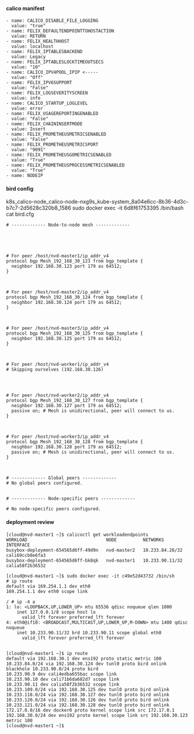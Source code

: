 #### calico manifest


    - name: CALICO_DISABLE_FILE_LOGGING
      value: "true"
    - name: FELIX_DEFAULTENDPOINTTOHOSTACTION
      value: RETURN
    - name: FELIX_HEALTHHOST
      value: localhost
    - name: FELIX_IPTABLESBACKEND
      value: Legacy
    - name: FELIX_IPTABLESLOCKTIMEOUTSECS
      value: "10"
    - name: CALICO_IPV4POOL_IPIP <-----
      value: "Off"
    - name: FELIX_IPV6SUPPORT
      value: "False"
    - name: FELIX_LOGSEVERITYSCREEN
      value: info
    - name: CALICO_STARTUP_LOGLEVEL
      value: error
    - name: FELIX_USAGEREPORTINGENABLED
      value: "False"
    - name: FELIX_CHAININSERTMODE
      value: Insert
    - name: FELIX_PROMETHEUSMETRICSENABLED
      value: "False"
    - name: FELIX_PROMETHEUSMETRICSPORT
      value: "9091"
    - name: FELIX_PROMETHEUSGOMETRICSENABLED
      value: "True"
    - name: FELIX_PROMETHEUSPROCESSMETRICSENABLED
      value: "True"
    - name: NODEIP


#### bird config


  k8s_calico-node_calico-node-nxg9s_kube-system_8a04e6cc-8b36-4d3c-b7c7-2d5628c320b8_1586
  sudo docker exec -it 6d8f61753395 /bin/bash 
  cat bird.cfg
    
    # ------------- Node-to-node mesh -------------





    # For peer /host/nvd-master1/ip_addr_v4
    protocol bgp Mesh_192_168_30_123 from bgp_template {
      neighbor 192.168.30.123 port 179 as 64512;
    }



    # For peer /host/nvd-master2/ip_addr_v4
    protocol bgp Mesh_192_168_30_124 from bgp_template {
      neighbor 192.168.30.124 port 179 as 64512;
    }



    # For peer /host/nvd-master3/ip_addr_v4
    protocol bgp Mesh_192_168_30_125 from bgp_template {
      neighbor 192.168.30.125 port 179 as 64512;
    }



    # For peer /host/nvd-worker1/ip_addr_v4
    # Skipping ourselves (192.168.30.126)




    # For peer /host/nvd-worker2/ip_addr_v4
    protocol bgp Mesh_192_168_30_127 from bgp_template {
      neighbor 192.168.30.127 port 179 as 64512;
      passive on; # Mesh is unidirectional, peer will connect to us.
    }



    # For peer /host/nvd-worker3/ip_addr_v4
    protocol bgp Mesh_192_168_30_128 from bgp_template {
      neighbor 192.168.30.128 port 179 as 64512;
      passive on; # Mesh is unidirectional, peer will connect to us.
    }



    # ------------- Global peers -------------
    # No global peers configured.


    # ------------- Node-specific peers -------------

    # No node-specific peers configured.

#### deployment review

    [cloud@nvd-master1 ~]$ calicoctl get workloadendpoints
    WORKLOAD                              NODE          NETWORKS          INTERFACE         
    busybox-deployment-654565d6ff-49d9n   nvd-master2   10.233.84.26/32   cali69ccb8e6fa3   
    busybox-deployment-654565d6ff-bk8qk   nvd-master1   10.233.90.11/32   calia58f2b36532   

    [cloud@nvd-master1 ~]$ sudo docker exec -it c49e52d43732 /bin/sh
    # ip route
    default via 169.254.1.1 dev eth0 
    169.254.1.1 dev eth0 scope link 

    / # ip -4 a
    1: lo: <LOOPBACK,UP,LOWER_UP> mtu 65536 qdisc noqueue qlen 1000
        inet 127.0.0.1/8 scope host lo
          valid_lft forever preferred_lft forever
    4: eth0@if10: <BROADCAST,MULTICAST,UP,LOWER_UP,M-DOWN> mtu 1480 qdisc noqueue 
        inet 10.233.90.11/32 brd 10.233.90.11 scope global eth0
          valid_lft forever preferred_lft forever


    [cloud@nvd-master1 ~]$ ip route
    default via 192.168.30.1 dev ens192 proto static metric 100 
    10.233.84.0/24 via 192.168.30.124 dev tunl0 proto bird onlink 
    blackhole 10.233.90.0/24 proto bird 
    10.233.90.9 dev cali4edba655bac scope link 
    10.233.90.10 dev cali71b6da682d7 scope link 
    10.233.90.11 dev calia58f2b36532 scope link 
    10.233.109.0/24 via 192.168.30.125 dev tunl0 proto bird onlink 
    10.233.118.0/24 via 192.168.30.127 dev tunl0 proto bird onlink 
    10.233.120.0/24 via 192.168.30.126 dev tunl0 proto bird onlink 
    10.233.121.0/24 via 192.168.30.128 dev tunl0 proto bird onlink 
    172.17.0.0/16 dev docker0 proto kernel scope link src 172.17.0.1 
    192.168.30.0/24 dev ens192 proto kernel scope link src 192.168.30.123 metric 100 
    [cloud@nvd-master1 ~]$       